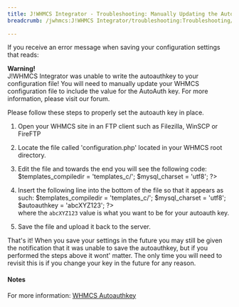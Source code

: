 ```yaml
---
title: J!WHMCS Integrator - Troubleshooting: Manually Updating the AutoAuth Key
breadcrumb: /jwhmcs:J!WHMCS Integrator/troubleshooting:Troubleshooting/manuallyupdatingautoauth:Manually Updating the AutoAuth Key/
 
---
```


If you receive an error message when saving your configuration settings that reads:

<div class="alert alert-danger"><strong>Warning!</strong><br />
	J!WHMCS Integrator was unable to write the autoauthkey to your configuration file! You will need to manually update your WHMCS configuration file to include the value for the AutoAuth key. For more information, please visit our forum.
</div>

Please follow these steps to properly set the autoauth key in place.

1. Open your WHMCS site in an FTP client such as Filezilla, WinSCP or FireFTP
2. Locate the file called 'configuration.php' located in your WHMCS root directory.
3. Edit the file and towards the end you will see the following code:
    $templates_compiledir = 'templates_c/';
    $mysql_charset = 'utf8';
    ?>

4. Insert the following line into the bottom of the file so that it appears as such:
    $templates_compiledir = 'templates_c/';
    $mysql_charset = 'utf8';
    $autoauthkey = 'abcXYZ123';
    ?>
<br />where the `abcXYZ123` value is what you want to be for your autoauth key.
5. Save the file and upload it back to the server.

That's it!  When you save your settings in the future you may still be given the notification that it was unable to save the autoauthkey, but if you performed the steps above it wont' matter.  The only time you will need to revisit this is if you change your key in the future for any reason.

#### Notes

For more information: [WHMCS Autoauthkey](http://docs.whmcs.com/AutoAuth)
